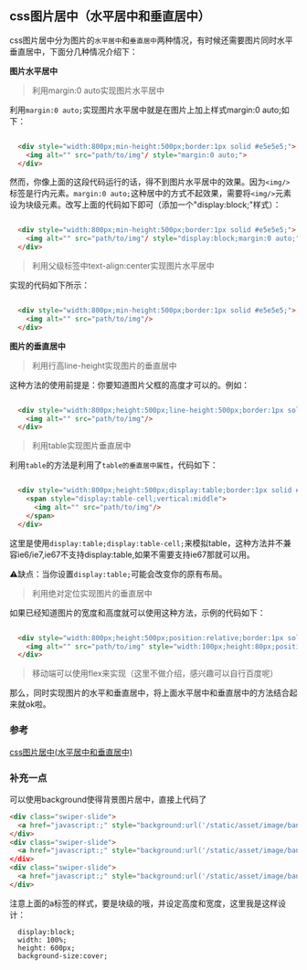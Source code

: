 ## css图片居中（水平居中和垂直居中）

css图片居中分为图片的`水平居中`和`垂直居中`两种情况，有时候还需要图片同时水平垂直居中，下面分几种情况介绍下：

**图片水平居中**

> 利用margin:0 auto实现图片水平居中

利用`margin:0 auto;`实现图片水平居中就是在图片上加上样式margin:0 auto;如下：

```html

  <div style="width:800px;min-height:500px;border:1px solid #e5e5e5;">
    <img alt="" src="path/to/img"/ style="margin:0 auto;">
  </div>

```

然而，你像上面的这段代码运行的话，得不到图片水平居中的效果。因为`<img/>`标签是行内元素。`margin:0 auto;`这种居中的方式不起效果，需要将`<img/>`元素
设为块级元素。改写上面的代码如下即可（添加一个"display:block;"样式）：


```html

  <div style="width:800px;min-height:500px;border:1px solid #e5e5e5;">
    <img alt="" src="path/to/img"/ style="display:block;margin:0 auto;"> <!--注意⚠️设置成display:inline;或者display:inine-block;是没有效果的-->
  </div>

```

> 利用父级标签中text-align:center实现图片水平居中

实现的代码如下所示：

```html

  <div style="width:800px;min-height:500px;border:1px solid #e5e5e5;">
    <img alt="" src="path/to/img"/>
  </div>

```


**图片的垂直居中**

> 利用行高line-height实现图片的垂直居中

这种方法的使用前提是：你要知道图片父框的高度才可以的。例如：

```html

  <div style="width:800px;height:500px;line-height:500px;border:1px solid #e5e5e5;">
    <img alt="" src="path/to/img"/>
  </div>

```

> 利用table实现图片垂直居中

利用`table`的方法是利用了`table的垂直居中属性`，代码如下：

```html

  <div style="width:800px;height:500px;display:table;border:1px solid #e5e5e5;">
    <span style="display:table-cell;vertical:middle">
      <img alt="" src="path/to/img"/>
    </span>
  </div>

```

这里是使用`display:table;display:table-cell;`来模拟table，这种方法并不兼容ie6/ie7,ie67不支持display:table,如果不需要支持ie67那就可以用。

⚠️缺点：当你设置`display:table;`可能会改变你的原有布局。

> 利用绝对定位实现图片的垂直居中

如果已经知道图片的宽度和高度就可以使用这种方法，示例的代码如下：

```html

  <div style="width:800px;height:500px;position:relative;border:1px solid #e5e5e5;"> <!--要在父元素设置position:relative;-->
    <img alt="" src="path/to/img" style="width:100px;height:80px;position:absolute;left:50%;top:50%;margin:-40px 0 0 -50px;"/>
  </div>

```

> 移动端可以使用flex来实现（这里不做介绍，感兴趣可以自行百度呢）


那么，同时实现图片的水平和垂直居中，将上面水平居中和垂直居中的方法结合起来就ok啦。

### 参考

[css图片居中(水平居中和垂直居中)](http://www.51xuediannao.com/html+css/htmlcssjq/css_img_center.html)

### 补充一点

可以使用background使得背景图片居中，直接上代码了

```html
<div class="swiper-slide">
  <a href="javascript:;" style="background:url('/static/asset/image/banner01.jpg') no-repeat center center !important;"></a>
</div>
<div class="swiper-slide">
  <a href="javascript:;" style="background:url('/static/asset/image/banner02.jpg') no-repeat center center !important;"></a
</div>
<div class="swiper-slide">
  <a href="javascript:;" style="background:url('/static/asset/image/banner03.jpg') no-repeat center center !important;"></a>
</div>
```

注意上面的a标签的样式，要是块级的哦，并设定高度和宽度，这里我是这样设计：

```csss
  display:block;
  width: 100%;
  height: 600px;
  background-size:cover;
```
















